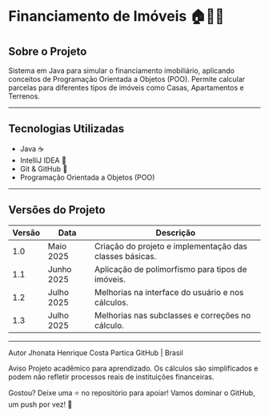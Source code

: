 # Financiamento de Imóveis 🏠🏢🌳

## Sobre o Projeto

Sistema em Java para simular o financiamento imobiliário, aplicando conceitos de Programação Orientada a Objetos (POO). Permite calcular parcelas para diferentes tipos de imóveis como Casas, Apartamentos e Terrenos.

---

## Tecnologias Utilizadas

- Java ☕  
- IntelliJ IDEA 🧠  
- Git & GitHub 🐙  
- Programação Orientada a Objetos (POO)

---

## Versões do Projeto

| Versão | Data       | Descrição                                  |
|--------|------------|--------------------------------------------|
| 1.0    | Maio 2025  | Criação do projeto e implementação das classes básicas. |
| 1.1    | Junho 2025 | Aplicação de polimorfismo para tipos de imóveis.        |
| 1.2    | Julho 2025 | Melhorias na interface do usuário e nos cálculos.       |
| 1.3    | Julho 2025 | Melhorias nas subclasses e correções no cálculo. |

---

Autor
Jhonata Henrique Costa Partica
GitHub | Brasil

Aviso
Projeto acadêmico para aprendizado. Os cálculos são simplificados e podem não refletir processos reais de instituições financeiras.

Gostou?
Deixe uma ⭐ no repositório para apoiar!
Vamos dominar o GitHub, um push por vez! 🚀
